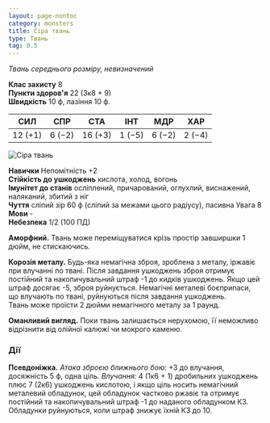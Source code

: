 ```yaml
---
layout: page-nontoc
category: monsters
title: Сіра твань
type: Твань
tag: 0.5
---
```


_Твань середнього розміру, невизначений_

**Клас захисту** 8    
**Пункти здоров'я** 22 (3к8 + 9)    
**Швидкість** 10 ф, лазіння 10 ф.

| СИЛ     | СПР    | СТА     | ІНТ    | МДР    | ХАР    |
| ------- | ------ | ------- | ------ | ------ | ------ |
| 12 (+1) | 6 (−2) | 16 (+3) | 1 (−5) | 6 (−2) | 2 (−4) |

![Сіра твань](https://www.dndbeyond.com/avatars/thumbnails/30834/153/1000/1000/638063882595415196.png)

**Навички** Непомітність +2    
**Стійкість до ушкоджень** кислота, холод, вогонь    
**Імунітет до станів** осліплений, причарований, оглухлий, виснажений, наляканий, збитий з ніг    
**Чуття** сліпий зір 60 ф (сліпий за межами цього радіусу), пасивна Увага 8    
**Мови** -    
**Небезпека** 1/2 (100 ПД)

**Аморфний.** Твань може переміщуватися крізь простір завширшки 1 дюйм, не стискаючись.    

**Корозія металу.** Будь-яка немагічна зброя, зроблена з металу, іржавіє при влучанні по твані. Після завдання ушкоджень зброя отримує постійний та накопичувальний штраф -1 до кидків ушкоджень. Якщо цей штраф досягає -5, зброя руйнується. Немагічні металеві боєприпаси, що влучають по твані, руйнуються після завдання ушкоджень.    
Твань може проїсти 2 дюйми немагічного металу за 1 раунд.    

**Оманливий вигляд.** Поки твань залишається нерухомою, її неможливо відрізнити від олійної калюжі чи мокрого каменю.

### Дії
**Псевдоніжка.** _Атака зброєю ближнього бою:_ +3 до влучання, досяжність 5 ф, одна ціль. _Влучання:_ 4 (1к6 + 1) дробильних ушкоджень плюс 7 (2к6) ушкоджень кислотою, і якщо ціль носить немагічний металевий обладунок, цей обладунок частково ржавіє та отримує постійний та накопичувальний штраф -1 до наданого обладунком КЗ. Обладунки руйнуються, коли штраф знижує їхній КЗ до 10.
